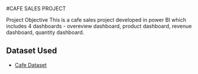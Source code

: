 #CAFE SALES PROJECT

Project Objective
This is a cafe sales project developed in power BI which includes 4 dashboards - overeview dashboard, product dashboard, revenue dashboard, quantity dashboard.

## Dataset Used
 - <a href = "https://www.kaggle.com/datasets/ajayjaat/caf-order-transactions-dataset/data">Cafe Dataset </a>
